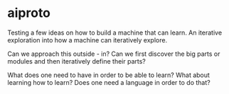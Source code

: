 # aiproto

Testing a few ideas on how to build a machine that can learn.
An iterative exploration into how a machine can iteratively explore.

Can we approach this outside - in? 
Can we first discover the big parts or modules and then iteratively define their parts?

What does one need to have in order to be able to learn?
What about learning how to learn? Does one need a language in order to do that?
